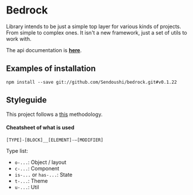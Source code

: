# Bedrock

Library intends to be just a simple top layer for various kinds of projects. From simple to complex ones.
It isn't a new framework, just a set of utils to work with.

The api documentation is **[here](doc/API.md)**.

## Examples of installation
```
npm install --save git://github.com/Sendoushi/bedrock.git#v0.1.22
```

## Styleguide

This project follows a [this](https://seesparkbox.com/foundry/thoughtful_css_architecture) methodology.

#### Cheatsheet of what is used

`[TYPE]-[BLOCK]__[ELEMENT]-—[MODIFIER]`

Type list:
- `o-...`: Object / layout
- `c-...`: Component
- `is-...` or `has-...`: State
- `t-...`: Theme
- `u-...`: Util
